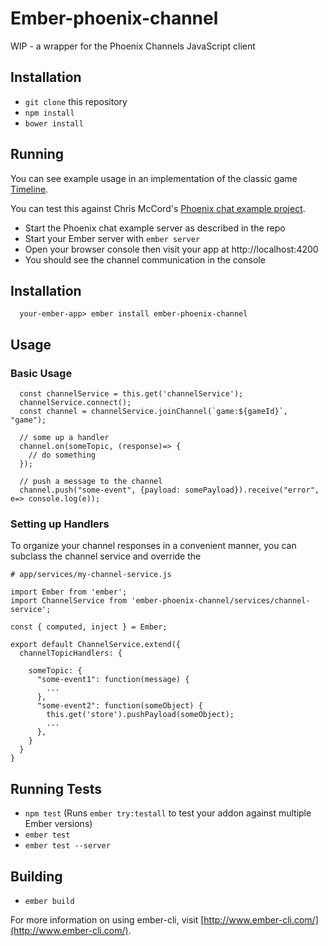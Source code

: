 # Ember-phoenix-channel

WIP - a wrapper for the Phoenix Channels JavaScript client

## Installation

* `git clone` this repository
* `npm install`
* `bower install`

## Running

You can see example usage in an implementation of the classic game [Timeline](https://github.com/kagemusha/timeline).

You can test this against Chris McCord's [Phoenix chat example project](https://github.com/chrismccord/phoenix_chat_example).

* Start the Phoenix chat example server as described in the repo
* Start your Ember server with `ember server`
* Open your browser console then visit your app at http://localhost:4200
* You should see the channel communication in the console

## Installation

      your-ember-app> ember install ember-phoenix-channel
    
## Usage

### Basic Usage

      const channelService = this.get('channelService');
      channelService.connect();
      const channel = channelService.joinChannel(`game:${gameId}`, "game");

      // some up a handler
      channel.on(someTopic, (response)=> {
        // do something
      });

      // push a message to the channel
      channel.push("some-event", {payload: somePayload}).receive("error", e=> console.log(e));

### Setting up Handlers

To organize your channel responses in a convenient manner, you can subclass the channel service and override the

    # app/services/my-channel-service.js
    
    import Ember from 'ember';
    import ChannelService from 'ember-phoenix-channel/services/channel-service';
    
    const { computed, inject } = Ember;
    
    export default ChannelService.extend({
      channelTopicHandlers: {
  
        someTopic: {
          "some-event1": function(message) {
            ...
          },
          "some-event2": function(someObject) {
            this.get('store').pushPayload(someObject);
            ...
          },
        }
      }
    }


## Running Tests

* `npm test` (Runs `ember try:testall` to test your addon against multiple Ember versions)
* `ember test`
* `ember test --server`

## Building

* `ember build`

For more information on using ember-cli, visit [http://www.ember-cli.com/](http://www.ember-cli.com/).
